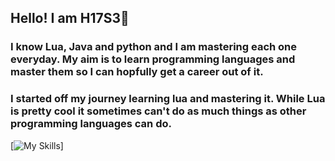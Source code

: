 ## Hello! I am H17S3👋
### I know Lua, Java and python and I am mastering each one everyday. My aim is to learn programming languages and master them so I can hopfully get a career out of it.
### I started off my journey learning lua and mastering it. While Lua is pretty cool it sometimes can't do as much things as other programming languages can do.  
[![My Skills](https://skillicons.dev/icons?i=lua,python,java)]

